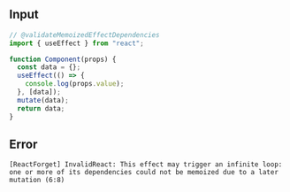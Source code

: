 
## Input

```javascript
// @validateMemoizedEffectDependencies
import { useEffect } from "react";

function Component(props) {
  const data = {};
  useEffect(() => {
    console.log(props.value);
  }, [data]);
  mutate(data);
  return data;
}

```


## Error

```
[ReactForget] InvalidReact: This effect may trigger an infinite loop: one or more of its dependencies could not be memoized due to a later mutation (6:8)
```
          
      